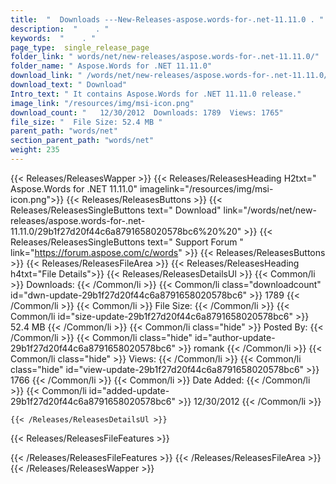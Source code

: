 ```yaml
---
title:  "  Downloads ---New-Releases-aspose.words-for-.net-11.11.0 . " 
description:  "    . " 
keywords:  "    . " 
page_type:  single_release_page
folder_link: " words/net/new-releases/aspose.words-for-.net-11.11.0/"
folder_name: " Aspose.Words for .NET 11.11.0"
download_link: " /words/net/new-releases/aspose.words-for-.net-11.11.0/29b1f27d20f44c6a8791658020578bc6"
download_text: " Download"
Intro_text: " It contains Aspose.Words for .NET 11.11.0 release."
image_link: "/resources/img/msi-icon.png"
download_count: "   12/30/2012  Downloads: 1789  Views: 1765"
file_size: "  File Size: 52.4 MB "
parent_path: "words/net"
section_parent_path: "words/net"
weight: 235 
---
```


{{< Releases/ReleasesWapper >}}
  {{< Releases/ReleasesHeading H2txt=" Aspose.Words for .NET 11.11.0" imagelink="/resources/img/msi-icon.png">}}
  {{< Releases/ReleasesButtons >}}
    {{< Releases/ReleasesSingleButtons text=" Download" link="/words/net/new-releases/aspose.words-for-.net-11.11.0/29b1f27d20f44c6a8791658020578bc6%20%20" >}}
    {{< Releases/ReleasesSingleButtons text=" Support Forum " link="https://forum.aspose.com/c/words" >}}
  {{< Releases/ReleasesButtons >}}
  {{< Releases/ReleasesFileArea >}}
    {{< Releases/ReleasesHeading h4txt="File Details">}}
    {{< Releases/ReleasesDetailsUl >}}
            {{< Common/li  >}} Downloads: {{< /Common/li >}} 
      {{< Common/li class="downloadcount" id="dwn-update-29b1f27d20f44c6a8791658020578bc6" >}} 1789 {{< /Common/li >}} 
      {{< Common/li  >}} File Size: {{< /Common/li >}} 
      {{< Common/li id="size-update-29b1f27d20f44c6a8791658020578bc6" >}} 52.4 MB {{< /Common/li >}} 
      {{< Common/li  class="hide" >}} Posted By: {{< /Common/li >}} 
      {{< Common/li class="hide" id="author-update-29b1f27d20f44c6a8791658020578bc6" >}} romank {{< /Common/li >}} 
      {{< Common/li class="hide"  >}} Views: {{< /Common/li >}} 
      {{< Common/li class="hide" id="view-update-29b1f27d20f44c6a8791658020578bc6" >}} 1766 {{< /Common/li >}} 
      {{< Common/li  >}} Date Added: {{< /Common/li >}} 
      {{< Common/li id="added-update-29b1f27d20f44c6a8791658020578bc6" >}} 12/30/2012 {{< /Common/li >}} 

    {{< /Releases/ReleasesDetailsUl >}}

  {{< Releases/ReleasesFileFeatures >}}
      
  {{< /Releases/ReleasesFileFeatures >}}
 {{< /Releases/ReleasesFileArea >}}
{{< /Releases/ReleasesWapper >}}


